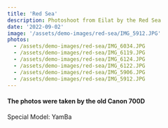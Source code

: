 ```yaml
---
title: 'Red Sea'
description: Photoshoot from Eilat by the Red Sea
date: '2022-09-02'
image: '/assets/demo-images/red-sea/IMG_5912.JPG'
photos:
  - /assets/demo-images/red-sea/IMG_6034.JPG
  - /assets/demo-images/red-sea/IMG_6119.JPG
  - /assets/demo-images/red-sea/IMG_6124.JPG
  - /assets/demo-images/red-sea/IMG_6122.JPG
  - /assets/demo-images/red-sea/IMG_5906.JPG
  - /assets/demo-images/red-sea/IMG_5912.JPG
---
```


#### The photos were taken by the old Canon 700D ####

Special Model: YamBa